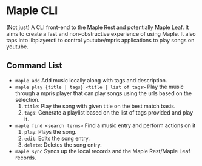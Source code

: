 # Maple CLI
(Not just) A CLI front-end to the Maple Rest and potentially Maple Leaf. It aims to create a fast and non-obstructive experience of using Maple. It also taps into libplayerctl to control youtube/mpris applications to play songs on youtube.

## Command List
- `maple add`
  Add music locally along with tags and description.
- `maple play {title | tags} <title | list of tags>`
  Play the music through a mpris player that can play songs using the urls based on the selection.
  1. `title`: Play the song with given title on the best match basis.
  2. `tags`: Generate a playlist based on the list of tags provided and play it.
- `maple find <search terms>`
  Find a music entry and perform actions on it
  1. `play`: Plays the song.
  2. `edit`: Edits the song entry.
  3. `delete`: Deletes the song entry.
- `maple sync`
  Syncs up the local records and the Maple Rest/Maple Leaf records.
